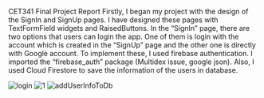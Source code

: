 CET341 Final Project Report
Firstly, I began my project with the design of the SignIn and SignUp pages. I have designed these pages with TextFormField widgets and RaisedButtons. In the “SignIn” page, there are two options that users can login the app. One of them is login with the account which is created in the “SignUp” page and the other one is directly with Google account. To implement these, I used firebase authentication. I imported the “firebase_auth” package (Multidex issue, google json).  Also, I used Cloud Firestore to save the information of the users in database. 


![login](https://user-images.githubusercontent.com/73463728/108489731-f5e36e00-72b2-11eb-9029-05d344ce0c97.PNG)
![1](https://user-images.githubusercontent.com/73463728/108489920-304d0b00-72b3-11eb-875f-9d4bd1d4df88.PNG)
![addUserInfoToDb](https://user-images.githubusercontent.com/73463728/108490071-5d012280-72b3-11eb-93b2-8e4fb3859473.PNG)
